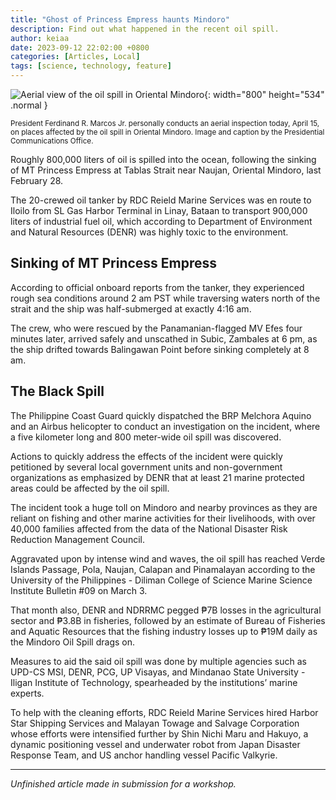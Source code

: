 ```yaml
---
title: "Ghost of Princess Empress haunts Mindoro"
description: Find out what happened in the recent oil spill.
author: keiaa
date: 2023-09-12 22:02:00 +0800
categories: [Articles, Local]
tags: [science, technology, feature]
---
```


![Aerial view of the oil spill in Oriental Mindoro](https://upload.wikimedia.org/wikipedia/commons/5/51/20230415-PBBMAerial2.jpg){: width="800" height="534" .normal }

<sup>President Ferdinand R. Marcos Jr. personally conducts an aerial inspection today, April 15, on places affected by the oil spill in Oriental Mindoro. Image and caption by the Presidential Communications Office.</sup>

Roughly 800,000 liters of oil is spilled into the ocean, following the sinking of MT Princess Empress at Tablas Strait near Naujan, Oriental Mindoro, last February 28.

The 20-crewed oil tanker by RDC Reield Marine Services was en route to Iloilo from SL Gas Harbor Terminal in Linay, Bataan to transport 900,000 liters of industrial fuel oil, which according to Department of Environment and Natural Resources (DENR) was highly toxic to the environment.

## Sinking of MT Princess Empress

According to official onboard reports from the tanker, they experienced rough sea conditions around 2 am PST while traversing waters north of the strait and the ship was half-submerged at exactly 4:16 am.

The crew, who were rescued by the Panamanian-flagged MV Efes four minutes later, arrived safely and unscathed in Subic, Zambales at 6 pm, as the ship drifted towards Balingawan Point before sinking completely at 8 am.

## The Black Spill

The Philippine Coast Guard quickly dispatched the BRP Melchora Aquino and an Airbus helicopter to conduct an investigation on the incident, where a five kilometer long and 800 meter-wide oil spill was discovered.

Actions to quickly address the effects of the incident were quickly petitioned by several local government units and non-government organizations as emphasized by DENR that at least 21 marine protected areas could be affected by the oil spill.

The incident took a huge toll on Mindoro and nearby provinces as they are reliant on fishing and other marine activities for their livelihoods, with over 40,000 families affected from the data of the National Disaster Risk Reduction Management Council.

Aggravated upon by intense wind and waves, the oil spill has reached Verde Islands Passage, Pola, Naujan, Calapan and Pinamalayan according to the University of the Philippines - Diliman College of Science Marine Science Institute Bulletin #09 on March 3.

That month also, DENR and NDRRMC pegged ₱7B losses in the agricultural sector and ₱3.8B in fisheries, followed by an estimate of Bureau of Fisheries and Aquatic Resources that the fishing industry losses up to ₱19M daily as the Mindoro Oil Spill drags on.

Measures to aid the said oil spill was done by multiple agencies such as UPD-CS MSI, DENR, PCG, UP Visayas, and Mindanao State University - Iligan Institute of Technology, spearheaded by the institutions’ marine experts.

To help with the cleaning efforts, RDC Reield Marine Services hired Harbor Star Shipping Services and Malayan Towage and Salvage Corporation whose efforts were intensified further by Shin Nichi Maru and Hakuyo, a dynamic positioning vessel and underwater robot from Japan Disaster Response Team, and US anchor handling vessel Pacific Valkyrie.

---

*Unfinished article made in submission for a workshop.*